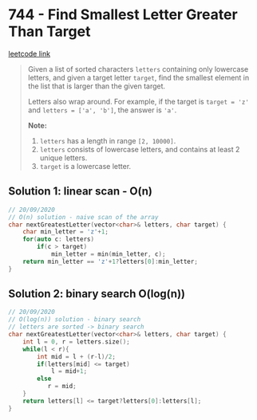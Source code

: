 # 744 - Find Smallest Letter Greater Than Target

[leetcode link](https://leetcode.com/problems/find-smallest-letter-greater-than-target/)

> Given a list of sorted characters `letters` containing only lowercase letters, and given a target letter `target`, find the smallest element in the list that is larger than the given target.
>
> Letters also wrap around.  For example, if the target is `target = 'z'` and `letters = ['a', 'b']`, the answer is `'a'`.
>
> <skipped examples>
>
> **Note:**
>
> 1. `letters` has a length in range `[2, 10000]`.
> 2. `letters` consists of lowercase letters, and contains at least 2 unique letters.
> 3. `target` is a lowercase letter.

## Solution 1: linear scan - O(n)

```cpp
// 20/09/2020
// O(n) solution - naive scan of the array
char nextGreatestLetter(vector<char>& letters, char target) {
    char min_letter = 'z'+1;
    for(auto c: letters)
        if(c > target)
            min_letter = min(min_letter, c);
    return min_letter == 'z'+1?letters[0]:min_letter;
}
```
## Solution 2: binary search O(log(n))

```cpp
// 20/09/2020
// O(log(n)) solution - binary search
// letters are sorted -> binary search
char nextGreatestLetter(vector<char>& letters, char target) {
    int l = 0, r = letters.size();
    while(l < r){
        int mid = l + (r-l)/2;
        if(letters[mid] <= target)
            l = mid+1;
        else
           r = mid;  
    }
    return letters[l] <= target?letters[0]:letters[l];
}
```
